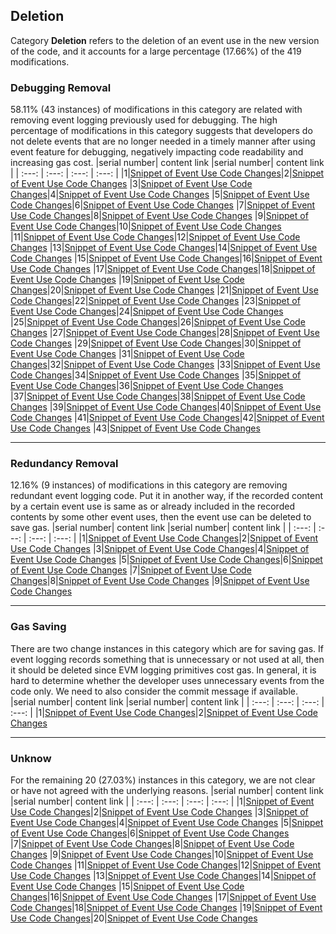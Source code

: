 ## Deletion
Category **Deletion** refers to the deletion of an event use in the new version of the code, and it accounts for a large percentage (17.66\%) of the 419 modifications.

### Debugging Removal
58.11\% (43 instances) of modifications in this category are related with removing event logging previously used for debugging. The high percentage
of modifications in this category suggests that developers do not delete events that are no longer needed in a timely manner after using event feature for debugging, negatively impacting code readability and increasing gas cost. 
|serial number|  content link  |serial number|  content link  |
|    :---:    |      :---:     |    :---:    |      :---:     |
|1|[Snippet of Event Use Code Changes](https://SolEventStudy01.github.io/Solidity-Event-Study/Event-Evolution/Deletion/Debugging%20Removal/1.html)|2|[Snippet of Event Use Code Changes](https://SolEventStudy01.github.io/Solidity-Event-Study/Event-Evolution/Deletion/Debugging%20Removal/2.html)
|3|[Snippet of Event Use Code Changes](https://SolEventStudy01.github.io/Solidity-Event-Study/Event-Evolution/Deletion/Debugging%20Removal/3.html)|4|[Snippet of Event Use Code Changes](https://SolEventStudy01.github.io/Solidity-Event-Study/Event-Evolution/Deletion/Debugging%20Removal/4.html)
|5|[Snippet of Event Use Code Changes](https://SolEventStudy01.github.io/Solidity-Event-Study/Event-Evolution/Deletion/Debugging%20Removal/5.html)|6|[Snippet of Event Use Code Changes](https://SolEventStudy01.github.io/Solidity-Event-Study/Event-Evolution/Deletion/Debugging%20Removal/6.html)
|7|[Snippet of Event Use Code Changes](https://SolEventStudy01.github.io/Solidity-Event-Study/Event-Evolution/Deletion/Debugging%20Removal/7.html)|8|[Snippet of Event Use Code Changes](https://SolEventStudy01.github.io/Solidity-Event-Study/Event-Evolution/Deletion/Debugging%20Removal/8.html)
|9|[Snippet of Event Use Code Changes](https://SolEventStudy01.github.io/Solidity-Event-Study/Event-Evolution/Deletion/Debugging%20Removal/9.html)|10|[Snippet of Event Use Code Changes](https://SolEventStudy01.github.io/Solidity-Event-Study/Event-Evolution/Deletion/Debugging%20Removal/10.html)
|11|[Snippet of Event Use Code Changes](https://SolEventStudy01.github.io/Solidity-Event-Study/Event-Evolution/Deletion/Debugging%20Removal/11.html)|12|[Snippet of Event Use Code Changes](https://SolEventStudy01.github.io/Solidity-Event-Study/Event-Evolution/Deletion/Debugging%20Removal/12.html)
|13|[Snippet of Event Use Code Changes](https://SolEventStudy01.github.io/Solidity-Event-Study/Event-Evolution/Deletion/Debugging%20Removal/13.html)|14|[Snippet of Event Use Code Changes](https://SolEventStudy01.github.io/Solidity-Event-Study/Event-Evolution/Deletion/Debugging%20Removal/14.html)
|15|[Snippet of Event Use Code Changes](https://SolEventStudy01.github.io/Solidity-Event-Study/Event-Evolution/Deletion/Debugging%20Removal/15.html)|16|[Snippet of Event Use Code Changes](https://SolEventStudy01.github.io/Solidity-Event-Study/Event-Evolution/Deletion/Debugging%20Removal/16.html)
|17|[Snippet of Event Use Code Changes](https://SolEventStudy01.github.io/Solidity-Event-Study/Event-Evolution/Deletion/Debugging%20Removal/17.html)|18|[Snippet of Event Use Code Changes](https://SolEventStudy01.github.io/Solidity-Event-Study/Event-Evolution/Deletion/Debugging%20Removal/18.html)
|19|[Snippet of Event Use Code Changes](https://SolEventStudy01.github.io/Solidity-Event-Study/Event-Evolution/Deletion/Debugging%20Removal/19.html)|20|[Snippet of Event Use Code Changes](https://SolEventStudy01.github.io/Solidity-Event-Study/Event-Evolution/Deletion/Debugging%20Removal/20.html)
|21|[Snippet of Event Use Code Changes](https://SolEventStudy01.github.io/Solidity-Event-Study/Event-Evolution/Deletion/Debugging%20Removal/21.html)|22|[Snippet of Event Use Code Changes](https://SolEventStudy01.github.io/Solidity-Event-Study/Event-Evolution/Deletion/Debugging%20Removal/22.html)
|23|[Snippet of Event Use Code Changes](https://SolEventStudy01.github.io/Solidity-Event-Study/Event-Evolution/Deletion/Debugging%20Removal/23.html)|24|[Snippet of Event Use Code Changes](https://SolEventStudy01.github.io/Solidity-Event-Study/Event-Evolution/Deletion/Debugging%20Removal/24.html)
|25|[Snippet of Event Use Code Changes](https://SolEventStudy01.github.io/Solidity-Event-Study/Event-Evolution/Deletion/Debugging%20Removal/25.html)|26|[Snippet of Event Use Code Changes](https://SolEventStudy01.github.io/Solidity-Event-Study/Event-Evolution/Deletion/Debugging%20Removal/26.html)
|27|[Snippet of Event Use Code Changes](https://SolEventStudy01.github.io/Solidity-Event-Study/Event-Evolution/Deletion/Debugging%20Removal/27.html)|28|[Snippet of Event Use Code Changes](https://SolEventStudy01.github.io/Solidity-Event-Study/Event-Evolution/Deletion/Debugging%20Removal/28.html)
|29|[Snippet of Event Use Code Changes](https://SolEventStudy01.github.io/Solidity-Event-Study/Event-Evolution/Deletion/Debugging%20Removal/29.html)|30|[Snippet of Event Use Code Changes](https://SolEventStudy01.github.io/Solidity-Event-Study/Event-Evolution/Deletion/Debugging%20Removal/30.html)
|31|[Snippet of Event Use Code Changes](https://SolEventStudy01.github.io/Solidity-Event-Study/Event-Evolution/Deletion/Debugging%20Removal/31.html)|32|[Snippet of Event Use Code Changes](https://SolEventStudy01.github.io/Solidity-Event-Study/Event-Evolution/Deletion/Debugging%20Removal/32.html)
|33|[Snippet of Event Use Code Changes](https://SolEventStudy01.github.io/Solidity-Event-Study/Event-Evolution/Deletion/Debugging%20Removal/33.html)|34|[Snippet of Event Use Code Changes](https://SolEventStudy01.github.io/Solidity-Event-Study/Event-Evolution/Deletion/Debugging%20Removal/34.html)
|35|[Snippet of Event Use Code Changes](https://SolEventStudy01.github.io/Solidity-Event-Study/Event-Evolution/Deletion/Debugging%20Removal/35.html)|36|[Snippet of Event Use Code Changes](https://SolEventStudy01.github.io/Solidity-Event-Study/Event-Evolution/Deletion/Debugging%20Removal/36.html)
|37|[Snippet of Event Use Code Changes](https://SolEventStudy01.github.io/Solidity-Event-Study/Event-Evolution/Deletion/Debugging%20Removal/37.html)|38|[Snippet of Event Use Code Changes](https://SolEventStudy01.github.io/Solidity-Event-Study/Event-Evolution/Deletion/Debugging%20Removal/38.html)
|39|[Snippet of Event Use Code Changes](https://SolEventStudy01.github.io/Solidity-Event-Study/Event-Evolution/Deletion/Debugging%20Removal/39.html)|40|[Snippet of Event Use Code Changes](https://SolEventStudy01.github.io/Solidity-Event-Study/Event-Evolution/Deletion/Debugging%20Removal/40.html)
|41|[Snippet of Event Use Code Changes](https://SolEventStudy01.github.io/Solidity-Event-Study/Event-Evolution/Deletion/Debugging%20Removal/41.html)|42|[Snippet of Event Use Code Changes](https://SolEventStudy01.github.io/Solidity-Event-Study/Event-Evolution/Deletion/Debugging%20Removal/42.html)
|43|[Snippet of Event Use Code Changes](https://SolEventStudy01.github.io/Solidity-Event-Study/Event-Evolution/Deletion/Debugging%20Removal/43.html)
****
### Redundancy Removal
12.16\% (9 instances) of modifications in this category are removing redundant event logging code. Put it in another way, if the recorded content by a certain event use is same as or already included in the recorded contents by some other event uses, then the event use can be deleted to save gas.
|serial number|  content link  |serial number|  content link  |
|    :---:    |      :---:     |    :---:    |      :---:     |
|1|[Snippet of Event Use Code Changes](https://SolEventStudy01.github.io/Solidity-Event-Study/Event-Evolution/Deletion/Redundancy%20Removal/1.html)|2|[Snippet of Event Use Code Changes](https://SolEventStudy01.github.io/Solidity-Event-Study/Event-Evolution/Deletion/Redundancy%20Removal/2.html)
|3|[Snippet of Event Use Code Changes](https://SolEventStudy01.github.io/Solidity-Event-Study/Event-Evolution/Deletion/Redundancy%20Removal/3.html)|4|[Snippet of Event Use Code Changes](https://SolEventStudy01.github.io/Solidity-Event-Study/Event-Evolution/Deletion/Redundancy%20Removal/4.html)
|5|[Snippet of Event Use Code Changes](https://SolEventStudy01.github.io/Solidity-Event-Study/Event-Evolution/Deletion/Redundancy%20Removal/5.html)|6|[Snippet of Event Use Code Changes](https://SolEventStudy01.github.io/Solidity-Event-Study/Event-Evolution/Deletion/Redundancy%20Removal/6.html)
|7|[Snippet of Event Use Code Changes](https://SolEventStudy01.github.io/Solidity-Event-Study/Event-Evolution/Deletion/Redundancy%20Removal/7.html)|8|[Snippet of Event Use Code Changes](https://SolEventStudy01.github.io/Solidity-Event-Study/Event-Evolution/Deletion/Redundancy%20Removal/8.html)
|9|[Snippet of Event Use Code Changes](https://SolEventStudy01.github.io/Solidity-Event-Study/Event-Evolution/Deletion/Redundancy%20Removal/9.html)
****
### Gas Saving
There are two change instances in this category which are for saving gas. If event logging records something that is unnecessary or not used at all, then it should be deleted since EVM logging primitives cost gas. In general, it is hard to determine whether the developer uses unnecessary events from the code only. We need to also consider the commit message if available.
|serial number|  content link  |serial number|  content link  |
|    :---:    |      :---:     |    :---:    |      :---:     |
|1|[Snippet of Event Use Code Changes](https://SolEventStudy01.github.io/Solidity-Event-Study/Event-Evolution/Deletion/Gas%20Saving/1.html)|2|[Snippet of Event Use Code Changes](https://SolEventStudy01.github.io/Solidity-Event-Study/Event-Evolution/Deletion/Gas%20Saving/2.html)
****
### Unknow
For the remaining 20 (27.03\%) instances in this category, we are not clear or have not agreed with the underlying reasons.
|serial number|  content link  |serial number|  content link  |
|    :---:    |      :---:     |    :---:    |      :---:     |
|1|[Snippet of Event Use Code Changes](https://SolEventStudy01.github.io/Solidity-Event-Study/Event-Evolution/Deletion/Unknow/1.html)|2|[Snippet of Event Use Code Changes](https://SolEventStudy01.github.io/Solidity-Event-Study/Event-Evolution/Deletion/Unknow/2.html)
|3|[Snippet of Event Use Code Changes](https://SolEventStudy01.github.io/Solidity-Event-Study/Event-Evolution/Deletion/Unknow/3.html)|4|[Snippet of Event Use Code Changes](https://SolEventStudy01.github.io/Solidity-Event-Study/Event-Evolution/Deletion/Unknow/4.html)
|5|[Snippet of Event Use Code Changes](https://SolEventStudy01.github.io/Solidity-Event-Study/Event-Evolution/Deletion/Unknow/5.html)|6|[Snippet of Event Use Code Changes](https://SolEventStudy01.github.io/Solidity-Event-Study/Event-Evolution/Deletion/Unknow/6.html)
|7|[Snippet of Event Use Code Changes](https://SolEventStudy01.github.io/Solidity-Event-Study/Event-Evolution/Deletion/Unknow/7.html)|8|[Snippet of Event Use Code Changes](https://SolEventStudy01.github.io/Solidity-Event-Study/Event-Evolution/Deletion/Unknow/8.html)
|9|[Snippet of Event Use Code Changes](https://SolEventStudy01.github.io/Solidity-Event-Study/Event-Evolution/Deletion/Unknow/9.html)|10|[Snippet of Event Use Code Changes](https://SolEventStudy01.github.io/Solidity-Event-Study/Event-Evolution/Deletion/Unknow/10.html)
|11|[Snippet of Event Use Code Changes](https://SolEventStudy01.github.io/Solidity-Event-Study/Event-Evolution/Deletion/Unknow/11.html)|12|[Snippet of Event Use Code Changes](https://SolEventStudy01.github.io/Solidity-Event-Study/Event-Evolution/Deletion/Unknow/12.html)
|13|[Snippet of Event Use Code Changes](https://SolEventStudy01.github.io/Solidity-Event-Study/Event-Evolution/Deletion/Unknow/13.html)|14|[Snippet of Event Use Code Changes](https://SolEventStudy01.github.io/Solidity-Event-Study/Event-Evolution/Deletion/Unknow/14.html)
|15|[Snippet of Event Use Code Changes](https://SolEventStudy01.github.io/Solidity-Event-Study/Event-Evolution/Deletion/Unknow/15.html)|16|[Snippet of Event Use Code Changes](https://SolEventStudy01.github.io/Solidity-Event-Study/Event-Evolution/Deletion/Unknow/16.html)
|17|[Snippet of Event Use Code Changes](https://SolEventStudy01.github.io/Solidity-Event-Study/Event-Evolution/Deletion/Unknow/17.html)|18|[Snippet of Event Use Code Changes](https://SolEventStudy01.github.io/Solidity-Event-Study/Event-Evolution/Deletion/Unknow/18.html)
|19|[Snippet of Event Use Code Changes](https://SolEventStudy01.github.io/Solidity-Event-Study/Event-Evolution/Deletion/Unknow/19.html)|20|[Snippet of Event Use Code Changes](https://SolEventStudy01.github.io/Solidity-Event-Study/Event-Evolution/Deletion/Unknow/20.html)

